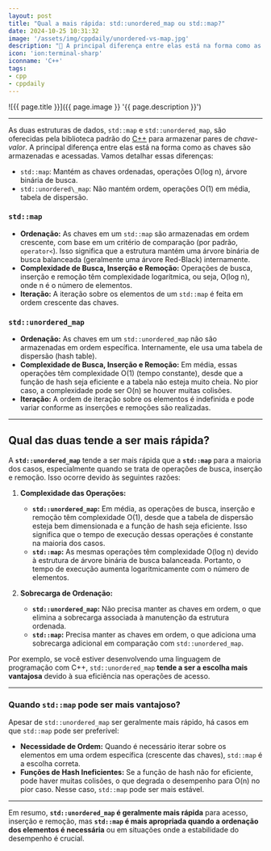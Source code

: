 ```yaml
---
layout: post
title: "Qual a mais rápida: std::unordered_map ou std::map?"
date: 2024-10-25 10:31:32
image: '/assets/img/cppdaily/unordered-vs-map.jpg'
description: "🚀 A principal diferença entre elas está na forma como as chaves são armazenadas e acessadas."
icon: 'ion:terminal-sharp'
iconname: 'C++'
tags:
- cpp
- cppdaily
---
```


![{{ page.title }}]({{ page.image }} '{{ page.description }}')

---

As duas estruturas de dados, `std::map` e `std::unordered_map`, são oferecidas pela biblioteca padrão do [C++](https://terminalroot.com.br/tags#cpp) para armazenar pares de *chave-valor*. A principal diferença entre elas está na forma como as chaves são armazenadas e acessadas. Vamos detalhar essas diferenças:

+ `std::map`: Mantém as chaves ordenadas, operações O(log n), árvore binária de busca.
+ `std::unordered\_map`: Não mantém ordem, operações O(1) em média, tabela de dispersão.

### `std::map`

*   **Ordenação:** As chaves em um `std::map` são armazenadas em ordem crescente, com base em um critério de comparação (por padrão, `operator<`). Isso significa que a estrutura mantém uma árvore binária de busca balanceada (geralmente uma árvore Red-Black) internamente.
*   **Complexidade de Busca, Inserção e Remoção:** Operações de busca, inserção e remoção têm complexidade logarítmica, ou seja, O(log n), onde n é o número de elementos.
*   **Iteração:** A iteração sobre os elementos de um `std::map` é feita em ordem crescente das chaves.

### `std::unordered_map`

*   **Ordenação:** As chaves em um `std::unordered_map` não são armazenadas em ordem específica. Internamente, ele usa uma tabela de dispersão (hash table).
*   **Complexidade de Busca, Inserção e Remoção:** Em média, essas operações têm complexidade O(1) (tempo constante), desde que a função de hash seja eficiente e a tabela não esteja muito cheia. No pior caso, a complexidade pode ser O(n) se houver muitas colisões.
*   **Iteração:** A ordem de iteração sobre os elementos é indefinida e pode variar conforme as inserções e remoções são realizadas.

---

## Qual das duas tende a ser mais rápida?
A **`std::unordered_map`** tende a ser mais rápida que a **`std::map`** para a maioria dos casos, especialmente quando se trata de operações de busca, inserção e remoção. Isso ocorre devido às seguintes razões:

1.  **Complexidade das Operações:**
    
    *   **`std::unordered_map`:** Em média, as operações de busca, inserção e remoção têm complexidade O(1), desde que a tabela de dispersão esteja bem dimensionada e a função de hash seja eficiente. Isso significa que o tempo de execução dessas operações é constante na maioria dos casos.
    *   **`std::map`:** As mesmas operações têm complexidade O(log n) devido à estrutura de árvore binária de busca balanceada. Portanto, o tempo de execução aumenta logaritmicamente com o número de elementos.
2.  **Sobrecarga de Ordenação:**
    
    *   **`std::unordered_map`:** Não precisa manter as chaves em ordem, o que elimina a sobrecarga associada à manutenção da estrutura ordenada.
    *   **`std::map`:** Precisa manter as chaves em ordem, o que adiciona uma sobrecarga adicional em comparação com `std::unordered_map`.

Por exemplo, se você estiver desenvolvendo uma linguagem de programação com C++, `std::unordered_map` **tende a ser a escolha mais vantajosa** devido à sua eficiência nas operações de acesso.

---

### Quando `std::map` pode ser mais vantajoso?

Apesar de `std::unordered_map` ser geralmente mais rápido, há casos em que `std::map` pode ser preferível:

*   **Necessidade de Ordem:** Quando é necessário iterar sobre os elementos em uma ordem específica (crescente das chaves), `std::map` é a escolha correta.
*   **Funções de Hash Ineficientes:** Se a função de hash não for eficiente, pode haver muitas colisões, o que degrada o desempenho para O(n) no pior caso. Nesse caso, `std::map` pode ser mais estável.

---

Em resumo, **`std::unordered_map` é geralmente mais rápida** para acesso, inserção e remoção, mas **`std::map` é mais apropriada quando a ordenação dos elementos é necessária** ou em situações onde a estabilidade do desempenho é crucial.

